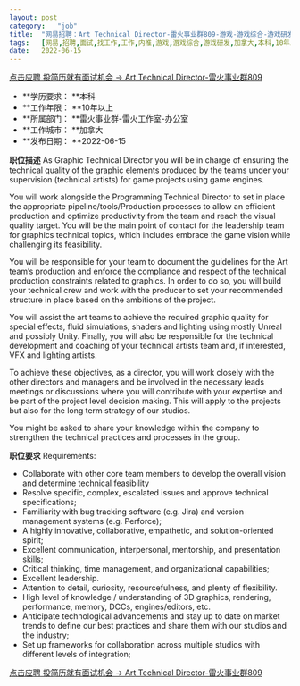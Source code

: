 ```yaml
---
layout:	post
category:	"job"
title:	"网易招聘：Art Technical Director-雷火事业群809-游戏-游戏综合-游戏研发-加拿大本科10年以上"
tags:	[网易,招聘,面试,找工作,工作,内推,游戏,游戏综合,游戏研发,加拿大,本科,10年以上]
date:	2022-06-15
---
```


[点击应聘 投简历就有面试机会 -> Art Technical Director-雷火事业群809](http://mobile.bole.netease.com/bole/boleDetail?id=40898&employeeId=346f03c3cda5f04c&key=all)



- **学历要求： **本科
- **工作年限： **10年以上
- **所属部门： **雷火事业群-雷火工作室-办公室
- **工作城市： **加拿大
- **发布日期： **2022-06-15



**职位描述**
As Graphic Technical Director you will be in charge of ensuring the technical quality of the graphic elements produced by the teams under your supervision (technical artists) for game projects using game engines. 

You will work alongside the Programming Technical Director to set in place the appropriate pipeline/tools/Production processes to allow an efficient production and optimize productivity from the team and reach the visual quality target. 
You will be the main point of contact for the leadership team for graphics technical topics, which includes embrace the game vision while challenging its feasibility.

You will be responsible for your team to document the guidelines for the Art team’s production and enforce the compliance and respect of the technical production constraints related to graphics.
In order to do so, you will build your technical crew and work with the producer to set your recommended structure in place based on the ambitions of the project.

You will assist the art teams to achieve the required graphic quality for special effects, fluid simulations, shaders and lighting using mostly Unreal and possibly Unity.  Finally, you will also be responsible for the technical development and coaching of your technical artists team and, if interested, VFX and lighting artists.

To achieve these objectives, as a director, you will work closely with the other directors and managers and be involved in the necessary leads meetings or discussions where you will contribute with your expertise and be part of the project level decision making.
This will apply to the projects but also for the long term strategy of our studios.

You might be asked to share your knowledge within the company to strengthen the technical practices and processes in the group.



**职位要求**
Requirements:

- Collaborate with other core team members to develop the overall vision and determine technical feasibility 
- Resolve specific, complex, escalated issues and approve technical specifications; 
- Familiarity with bug tracking software (e.g. Jira) and version management systems (e.g. Perforce); 
- A highly innovative, collaborative, empathetic, and solution-oriented spirit; 
- Excellent communication, interpersonal, mentorship, and presentation skills; 
- Critical thinking, time management, and organizational capabilities; 
- Excellent leadership. 
- Attention to detail, curiosity, resourcefulness, and plenty of flexibility. 
- High level of knowledge / understanding of 3D graphics, rendering, performance, memory, DCCs, engines/editors, etc. 
- Anticipate technological advancements and stay up to date on market trends to define our best practices and share them with our studios and the industry; 
- Set up frameworks for collaboration across multiple studios with different levels of integration;



[点击应聘 投简历就有面试机会 -> Art Technical Director-雷火事业群809](http://mobile.bole.netease.com/bole/boleDetail?id=40898&employeeId=346f03c3cda5f04c&key=all)